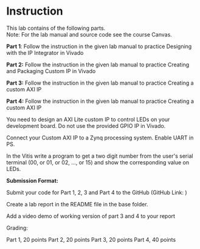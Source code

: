 # Instruction

This lab contains of the following parts.  
Note: For the lab manual and source code see the course Canvas.

**Part 1**: Follow the instruction in the given lab manual to practice Designing with the IP Integrator in Vivado


**Part 2:** Follow the instruction in the given lab manual to practice Creating and Packaging Custom IP in Vivado


**Part 3:** Follow the instruction in the given lab manual to practice Creating a custom AXI IP


**Part 4:** Follow the instruction in the given lab manual to practice Creating a custom AXI IP

You need to design an AXI Lite custom IP to control LEDs on your development board. Do not use the provided GPIO IP in Vivado.

Connect your Custom AXI IP to a Zynq processing system. Enable UART in PS.

In the Vitis write a program to get a two digit number from the user's serial terminal (00, or 01, or 02, ..., or 15) and show the corresponding value on LEDs.


**Submission Format:**

Submit your code for Part 1, 2, 3 and Part 4 to the GitHub (GitHub Link: )

Create a lab report in the README file in the base folder.

Add a video demo of working version of part 3 and 4 to your report


Grading:

Part 1, 20 points
Part 2, 20 points
Part 3, 20 points
Part 4, 40 points